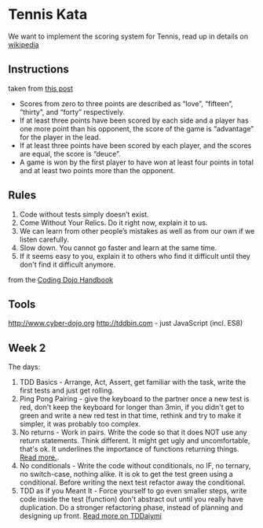 # Tennis Kata

We want to implement the scoring system for Tennis, read up in details on [wikipedia][tennis-scoring]

## Instructions
taken from [this post][tennis-game-easy]

- Scores from zero to three points are described as “love”, “fifteen”, “thirty”, and “forty” respectively.
- If at least three points have been scored by each side and a player has one more point than his opponent, the score of the game is “advantage” for the player in the lead.
- If at least three points have been scored by each player, and the scores are equal, the score is “deuce”.
- A game is won by the first player to have won at least four points in total and at least two points more than the opponent.

## Rules
1. Code without tests simply doesn’t exist.
2. Come Without Your Relics. Do it right now, explain it to us.
3. We can learn from other people’s mistakes as well as from our own if we listen carefully.
4. Slow down. You cannot go faster and learn at the same time.
5. If it seems easy to you, explain it to others who find it difficult until they don't find it difficult anymore.

from the [Coding Dojo Handbook][codingdojohandbook] 

## Tools
http://www.cyber-dojo.org
http://tddbin.com - just JavaScript (incl. ES8)

## Week 2

The days:

1. TDD Basics - Arrange, Act, Assert, get familiar with the task, write the first tests and just get rolling.
2. Ping Pong Pairing - give the keyboard to the partner once a new test is red, don't keep the keyboard for longer than 3min, if you didn't get to green and write a new red test in that time, rethink and try to make it simpler, it was probably too complex.
3. No returns - Work in pairs. Write the code so that it does NOT use any return statements. Think different. It might get ugly and uncomfortable, that's ok. It underlines the importance of functions returning things. [Read more.][no-returns].
4. No conditionals - Write the code without conditionals, no IF, no ternary, no switch-case, nothing alike. It is ok to get the test green using a conditional. Before writing the next test refactor away the conditional.
5. TDD as if you Meant It - Force yourself to go even smaller steps, write code inside the test (function) don't abstract out until you really have duplication. Do a stronger refactoring phase, instead of planning and designing up front. [Read more on TDDaiymi][tddaiymi]

[codingdojohandbook]: https://leanpub.com/codingdojohandbook
[tennis-scoring]: https://en.wikipedia.org/wiki/Tennis_scoring_system#Game_score
[tennis-game-easy]: https://technologyconversations.com/2014/04/23/java-tutorial-through-katas-tennis-game-easy/
[no-returns]: https://ramonanger.wordpress.com/tag/coderetreat/
[tddaiymi]: https://cumulative-hypotheses.org/2011/08/30/tdd-as-if-you-meant-it/
